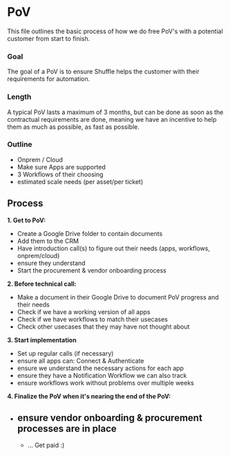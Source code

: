 # PoV
This file outlines the basic process of how we do free PoV's with a potential customer from start to finish. 

### Goal
The goal of a PoV is to ensure Shuffle helps the customer with their requirements for automation.

### Length
A typical PoV lasts a maximum of 3 months, but can be done as soon as the contractual requirements are done, meaning we have an incentive to help them as much as possible, as fast as possible.

### Outline
- Onprem / Cloud
- Make sure Apps are supported
- 3 Workflows of their choosing
- estimated scale needs (per asset/per ticket)

## Process
**1. Get to PoV:**
  - Create a Google Drive folder to contain documents
  - Add them to the CRM
  - Have introduction call(s) to figure out their needs (apps, workflows, onprem/cloud)
  - ensure they understand 
  - Start the procurement & vendor onboarding process

**2. Before technical call:**
  - Make a document in their Google Drive to document PoV progress and their needs
  - Check if we have a working version of all apps
  - Check if we have workflows to match their usecases 
  - Check other usecases that they may have not thought about
  
**3. Start implementation**
  - Set up regular calls (if necessary)
  - ensure all apps can: Connect & Authenticate
  - ensure we understand the necessary actions for each app
  - ensure they have a Notification Workflow we can also track 
  - ensure workflows work without problems over multiple weeks

**4. Finalize the PoV when it's nearing the end of the PoV:**
- ensure vendor onboarding & procurement processes are in place
  - 
  - ... Get paid :)
  
